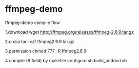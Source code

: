 # ffmpeg-demo
ffmpeg-demo compile flow

1.download
wget http://ffmpeg.org/releases/ffmpeg-2.6.9.tar.gz

2.unzip
tar -xzf ffmpeg2.6.9.tar.gz

3.permission
chmod 777 -R ffmpeg2.6.9

4.compile (8 field) by makefile
configure.sh
build_android.sh